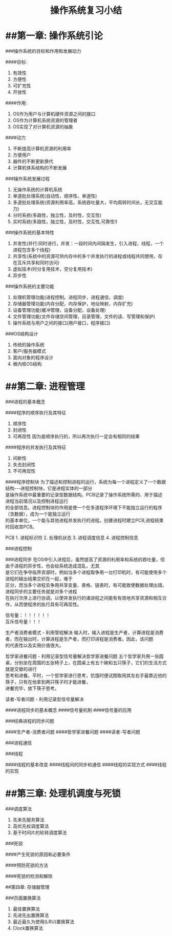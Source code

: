 <h1 align="center">操作系统复习小结</h1>

##第一章: 操作系统引论
======

###操作系统的目标和作用和发展动力

####目标:
  1. 有效性  
  2. 方便性
  3. 可扩充性
  4. 开放性

####作用: 
  1. OS作为用户与计算机硬件资源之间的接口
  2. OS作为计算机系统资源的管理者
  3. OS实现了对计算机资源的抽象

####动力
  1. 不断提高计算机资源的利用率
  2. 方便用户
  3. 器件的不断更新换代
  4. 计算机体系结构的不断发展

###操作系统发展过程

1. 无操作系统的计算机系统
2. 单道批处理系统(自动性，顺序性，单道性)
3. 多道批处理系统(资源利用率高，系统吞吐量大，平均周转时间长，无交互能力)
4. 分时系统(多路性，独立性，及时性，交互性)
5. 实时系统(多路性，独立性，及时性，交互性,可靠性!)

###操作系统的基本特性
1. 并发性(并行:同时进行，并发：一段时间内间隔发生，引入进程、线程，一个进程包含多个线程)
2. 共享性(系统中的资源可供内存中的多个并发执行的进程或线程共同使用，存在互斥共享和同时访问)
3. 虚拟技术(时分复用技术，空分复用技术)
4. 异步性

###操作系统的主要功能
1. 处理机管理功能(进程控制，进程同步，进程通信，调度)
2. 存储器管理功能(内存分配，内存保护，地址映射，内存扩充)
3. 设备管理功能(缓冲管理，设备分配，设备处理)
4. 文件管理功能(文件存储空间管理，目录管理，文件的读、写管理和保护)
5. 操作系统与用户之间的接口(用户接口，程序接口)

###OS结构设计
1. 传统的操作系统
2. 客户/服务器模式
3. 面向对象的程序设计
4. 微内核OS结构



##第二章: 进程管理
======

###进程的基本概念

####程序的顺序执行及其特征
1. 顺序性
2. 封闭性
3. 可再现性 因为是顺序执行的，所以再次执行一定会有相同的结果


####程序的并发执行及其特征  
1. 间断性
2. 失去封闭性
3. 不可再现性

####程序控制块
  为了描述和控制进程的运行，系统为每一个进程定义了一个数据结构---进程控制块，它是进程实体的一部分  
  是操作系统中最重要的记录型数据结构。PCB记录了操作系统所需的、用于描述进程当前情况以及控制进程运行  
  的全部信息。进程控制块的作用是使一个在多道程序环境下不能独立运行的程序（含数据），成为一个能独立运行  
  的基本单位，一个能与其他进程并发执行的进程。创建进程时建立PCB,进程结束时回收其PCB。

  PCB
    1. 进程标识符
    2. 处理机状态
    3. 进程调度信息
    4. 进程控制信息


###进程控制


###进程同步
  在OS中引入进程后，虽然提高了资源的利用率和系统的吞吐量，但由于进程的异步性，也会给系统造成混乱，尤其  
  是它们在争夺临界资源时，例如当多个进程取争用一台打印机时，有可能使用多个进程的输出结果交织在一起，难于  
  区分，而当多个进程去争用共享变量、表格、链表时，有可能致使数据处理出错。进程同步的主要任务就是对多个进程  
  在执行次序上进行协调，以使并发执行的诸进程之间能有有效地共享资源和相互合作，从而使程序的执行具有可再现性。

  信号量：！！！！！！  
  互斥信号量！！！  

  生产者消费者模式 - 利用管程解决
  输入时，输入进程是生产者，计算进程是消费者，而在输出时，计算进程是生产者，而打印进程是消费者。因此，该问题  
  的代表性以及实用价值很大。

  哲学家进餐问题 - 利用记录型信号量解决哲学家进餐问题
  五个哲学家共用一张圆桌，分别坐在周围的五张椅子上，在圆桌上有五个碗和五只筷子，它们的生活方式就是交替的进行  
  思考和进餐。平时，一个哲学家进行思考，饥饿时便试图取用其左右手最靠近他的筷子，只有在他拿到两只筷子时才能进餐，  
  进餐完毕，放下筷子思考。

  读者-写者问题 - 利用记录型信号量解决



####进程同步的基本概念
####信号量机制
####信号量的应用

###经典进程的同步问题

####生产者-消费者问题
####哲学家进餐问题
####读者-写者问题

###进程通信


###线程

####线程的基本改变
####线程间的同步和通信
####线程的实现方式
####线程的实现


##第三章: 处理机调度与死锁
======

###调度算法
1. 先来先服务算法
2. 高优先权调度算法
3. 基于时间片的轮转调度算法

###死锁

####产生死锁的原因和必要条件

####预防死锁的方法

####死锁的检测和解除

##第四章: 存储器管理

###页面置换算法

1. 最佳置换算法
2. 先进先出置换算法
3. 最近最久为使用(LRU)置换算法
4. Clock置换算法



